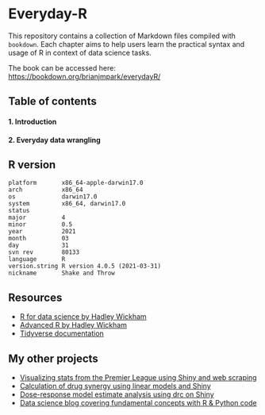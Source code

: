 # Everyday-R
This repository contains a collection of Markdown files compiled with `bookdown`. Each chapter aims to help users learn the practical syntax and usage of R in context of data science tasks. 

The book can be accessed here: https://bookdown.org/brianjmpark/everydayR/

## Table of contents
#### 1. Introduction
#### 2. Everyday data wrangling 

## R version
```{R
platform       x86_64-apple-darwin17.0     
arch           x86_64                      
os             darwin17.0                  
system         x86_64, darwin17.0          
status                                     
major          4                           
minor          0.5                         
year           2021                        
month          03                          
day            31                          
svn rev        80133                       
language       R                           
version.string R version 4.0.5 (2021-03-31)
nickname       Shake and Throw    
```

## Resources
* [R for data science by Hadley Wickham](https://r4ds.had.co.nz/)
* [Advanced R by Hadley Wickham](https://adv-r.hadley.nz/)
* [Tidyverse documentation](https://www.tidyverse.org/)


## My other projects
* [Visualizing stats from the Premier League using Shiny and web scraping](https://github.com/snowoflondon/PL_Visualizer)
* [Calculation of drug synergy using linear models and Shiny](https://github.com/snowoflondon/CIComputeR_WEB)
* [Dose-response model estimate analysis using drc on Shiny](https://github.com/snowoflondon/LL4R)
* [Data science blog covering fundamental concepts with R & Python code](https://brianjmpark.github.io/)
